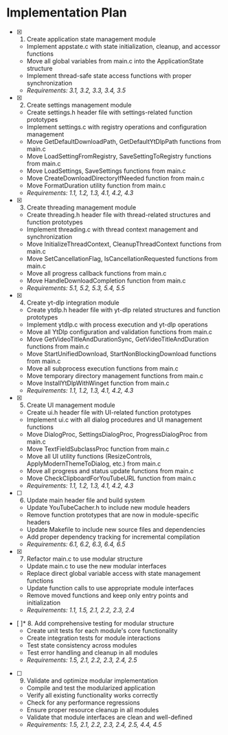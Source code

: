 # Implementation Plan

- [x] 1. Create application state management module

  - Implement appstate.c with state initialization, cleanup, and accessor functions
  - Move all global variables from main.c into the ApplicationState structure
  - Implement thread-safe state access functions with proper synchronization
  - _Requirements: 3.1, 3.2, 3.3, 3.4, 3.5_

- [x] 2. Create settings management module

  - Create settings.h header file with settings-related function prototypes
  - Implement settings.c with registry operations and configuration management
  - Move GetDefaultDownloadPath, GetDefaultYtDlpPath functions from main.c
  - Move LoadSettingFromRegistry, SaveSettingToRegistry functions from main.c
  - Move LoadSettings, SaveSettings functions from main.c
  - Move CreateDownloadDirectoryIfNeeded function from main.c
  - Move FormatDuration utility function from main.c
  - _Requirements: 1.1, 1.2, 1.3, 4.1, 4.2, 4.3_

- [x] 3. Create threading management module

  - Create threading.h header file with thread-related structures and function prototypes
  - Implement threading.c with thread context management and synchronization
  - Move InitializeThreadContext, CleanupThreadContext functions from main.c
  - Move SetCancellationFlag, IsCancellationRequested functions from main.c
  - Move all progress callback functions from main.c
  - Move HandleDownloadCompletion function from main.c
  - _Requirements: 5.1, 5.2, 5.3, 5.4, 5.5_

- [x] 4. Create yt-dlp integration module

  - Create ytdlp.h header file with yt-dlp related structures and function prototypes
  - Implement ytdlp.c with process execution and yt-dlp operations
  - Move all YtDlp configuration and validation functions from main.c
  - Move GetVideoTitleAndDurationSync, GetVideoTitleAndDuration functions from main.c
  - Move StartUnifiedDownload, StartNonBlockingDownload functions from main.c
  - Move all subprocess execution functions from main.c
  - Move temporary directory management functions from main.c
  - Move InstallYtDlpWithWinget function from main.c
  - _Requirements: 1.1, 1.2, 1.3, 4.1, 4.2, 4.3_

- [x] 5. Create UI management module

  - Create ui.h header file with UI-related function prototypes
  - Implement ui.c with all dialog procedures and UI management functions
  - Move DialogProc, SettingsDialogProc, ProgressDialogProc from main.c
  - Move TextFieldSubclassProc function from main.c
  - Move all UI utility functions (ResizeControls, ApplyModernThemeToDialog, etc.) from main.c
  - Move all progress and status update functions from main.c
  - Move CheckClipboardForYouTubeURL function from main.c
  - _Requirements: 1.1, 1.2, 1.3, 4.1, 4.2, 4.3_

- [ ] 6. Update main header file and build system




  - Update YouTubeCacher.h to include new module headers
  - Remove function prototypes that are now in module-specific headers
  - Update Makefile to include new source files and dependencies
  - Add proper dependency tracking for incremental compilation
  - _Requirements: 6.1, 6.2, 6.3, 6.4, 6.5_

- [x] 7. Refactor main.c to use modular structure
  - Update main.c to use the new modular interfaces
  - Replace direct global variable access with state management functions
  - Update function calls to use appropriate module interfaces
  - Remove moved functions and keep only entry points and initialization
  - _Requirements: 1.1, 1.5, 2.1, 2.2, 2.3, 2.4_

- [ ]* 8. Add comprehensive testing for modular structure
  - Create unit tests for each module's core functionality
  - Create integration tests for module interactions
  - Test state consistency across modules
  - Test error handling and cleanup in all modules
  - _Requirements: 1.5, 2.1, 2.2, 2.3, 2.4, 2.5_

- [ ] 9. Validate and optimize modular implementation
  - Compile and test the modularized application
  - Verify all existing functionality works correctly
  - Check for any performance regressions
  - Ensure proper resource cleanup in all modules
  - Validate that module interfaces are clean and well-defined
  - _Requirements: 1.5, 2.1, 2.2, 2.3, 2.4, 2.5, 4.4, 4.5_
